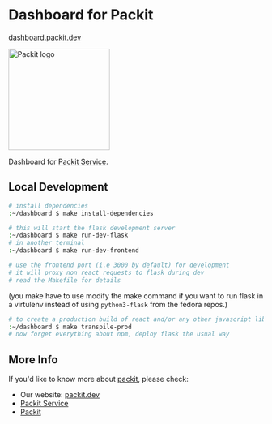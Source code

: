 # Dashboard for Packit

[dashboard.packit.dev](https://dashboard.packit.dev)

<img src="./files/logos/prod.png" alt="Packit logo" width="200"/>

Dashboard for [Packit Service](https://github.com/packit-service).

## Local Development

```bash
# install dependencies
:~/dashboard $ make install-dependencies
```

```bash
# this will start the flask development server
:~/dashboard $ make run-dev-flask
# in another terminal
:~/dashboard $ make run-dev-frontend

# use the frontend port (i.e 3000 by default) for development
# it will proxy non react requests to flask during dev
# read the Makefile for details
```

(you make have to use modify the make command if you want to run flask in a virtulenv instead of using `python3-flask` from the fedora repos.)

```bash
# to create a production build of react and/or any other javascript libs
:~/dashboard $ make transpile-prod
# now forget everything about npm, deploy flask the usual way
```

## More Info

If you'd like to know more about [packit](https://github.com/packit-service), please check:

- Our website: [packit.dev](https://packit.dev/)
- [Packit Service](https://github.com/packit-service/packit-service)
- [Packit](https://github.com/packit-service/packit)
